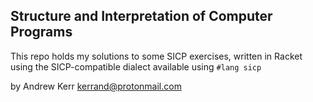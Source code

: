 ## Structure and Interpretation of Computer Programs

This repo holds my solutions to some SICP exercises, written in Racket using the SICP-compatible dialect available using `#lang sicp`

by Andrew Kerr <kerrand@protonmail.com>

